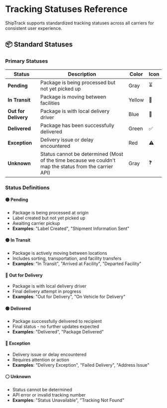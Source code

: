 # Tracking Statuses Reference

ShipTrack supports standardized tracking statuses across all carriers for consistent user experience.

## 📦 Standard Statuses

### Primary Statuses

| Status               | Description                                      | Color  | Icon |
| -------------------- | ------------------------------------------------ | ------ | ---- |
| **Pending**          | Package is being processed but not yet picked up | Gray   | ⏳   |
| **In Transit**       | Package is moving between facilities             | Yellow | 🚚   |
| **Out for Delivery** | Package is with local delivery driver            | Blue   | 🚛   |
| **Delivered**        | Package has been successfully delivered          | Green  | ✅   |
| **Exception**        | Delivery issue or delay encountered              | Red    | ⚠️   |
| **Unknown**          | Status cannot be determined (Most of the time because we couldn't map the status from the carrier API)                     | Gray   | ❓   |

### Status Definitions

#### 🟡 **Pending**

- Package is being processed at origin
- Label created but not yet picked up
- Awaiting carrier pickup
- **Examples**: "Label Created", "Shipment Information Sent"

#### 🟡 **In Transit**

- Package is actively moving between locations
- Includes sorting, transportation, and facility transfers
- **Examples**: "In Transit", "Arrived at Facility", "Departed Facility"

#### 🔵 **Out for Delivery**

- Package is with local delivery driver
- Final delivery attempt in progress
- **Examples**: "Out for Delivery", "On Vehicle for Delivery"

#### 🟢 **Delivered**

- Package successfully delivered to recipient
- Final status - no further updates expected
- **Examples**: "Delivered", "Package Delivered"

#### 🔴 **Exception**

- Delivery issue or delay encountered
- Requires attention or action
- **Examples**: "Delivery Exception", "Failed Delivery", "Address Issue"

#### ⚪ **Unknown**

- Status cannot be determined
- API error or invalid tracking number
- **Examples**: "Status Unavailable", "Tracking Not Found"